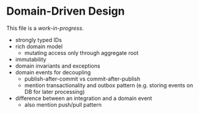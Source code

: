 # Domain-Driven Design

This file is a _work-in-progress_.

- strongly typed IDs
- rich domain model
  - mutating access only through aggregate root
- immutability
- domain invariants and exceptions
- domain events for decoupling
  - publish-after-commit vs commit-after-publish
  - mention transactionality and outbox pattern (e.g. storing events on DB for later processing)
- difference between an integration and a domain event
  - also mention push/pull pattern
